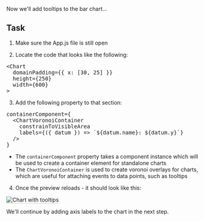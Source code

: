 Now we'll add tooltips to the bar chart...

## Task

1) Make sure the App.js file is still open

2) Locate the code that looks like the following:

<pre class="file">
&lt;Chart
  domainPadding={{ x: [30, 25] }}
  height={250}
  width={600}
&gt;
</pre>

3) Add the following property to that section:

<pre class="file" data-target="clipboard">
containerComponent={
  &lt;ChartVoronoiContainer
    constrainToVisibleArea
    labels={({ datum }) =&gt; `${datum.name}: ${datum.y}`}
  /&gt;
}
</pre>

- The `containerComponent` property takes a component instance which will be used to create a container element for standalone charts
- The `ChartVoronoiContainer` is used to create voronoi overlays for charts, which are useful for attaching events to data points, such as tooltips

4) Once the preview reloads - it should look like this:
<img src="bar-chart/assets/tooltips.png" alt="Chart with tooltips" style="box-shadow: rgba(3, 3, 3, 0.2) 0px 1.25px 2.5px 0px;" />

We'll continue by adding axis labels to the chart in the next step.
